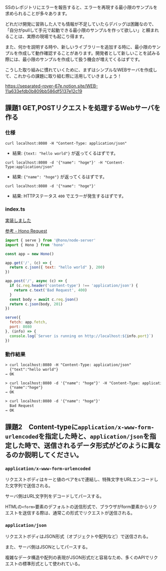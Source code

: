SSのレポジトリにエラーを報告すると、エラーを再現する最小限のサンプルを求められることが多々あります。

どれだけ開発に習熟した人でも情報が不足していたらデバッグは困難なので、「自分がpullして手元で起動できる最小限のサンプルを作って欲しい」と頼まれることは、実際の現場でも起こり得ます。

また、何かを説明する時や、新しいライブラリーを追加する時に、最小限のサンプルを作成して動作確認することがあります。開発者として新しいことを試みる際には、最小限のサンプルを作成して扱う機会が増えてくるはずです。

こうした取り組みに慣れていくために、まずはシンプルなWEBサーバを作成して、これからの課題に取り組む際に活用していきましょう！

https://separated-rover-67e.notion.site/WEB-11a633efdb0b809bb586df5137e12c19

## 課題1 GET,POSTリクエストを処理するWebサーバを作る

### 仕様

`curl localhost:8080 -H "Content-Type: application/json"`

- 結果: `{text: "hello world"}` が返ってくるはずです。


`curl localhost:8080 -d '{"name": "hoge"}' -H "Content-Type:application/json"`

- 結果: `{"name": "hoge"}` が返ってくるはずです。

`curl localhost:8080 -d '{"name": "hoge"}'`
- 結果: HTTPステータス `400` でエラーが発生するはずです。


### index.ts

[実装しました](https://github.com/praha-kmishima/praha-hono/blob/49e1d000a789d6a9267947030c451e65608af130/src/index.ts)

[参考 - Hono Request](https://hono.dev/docs/api/request#json)

```js
import { serve } from '@hono/node-server'
import { Hono } from 'hono'

const app = new Hono()

app.get('/', (c) => {
  return c.json({ text: "hello world" }, 200)
})

app.post('/', async (c) => {
  if (c.req.header('content-type') !== 'application/json') {
    return c.text('Bad Request', 400)
  }
  const body = await c.req.json()
  return c.json(body, 201)
})

serve({
  fetch: app.fetch,
  port: 8080
}, (info) => {
  console.log(`Server is running on http://localhost:${info.port}`)
})
```

### 動作結果

```txt
> curl localhost:8080 -H "Content-Type: application/json"
  {"text":"hello world"}
→ OK

> curl localhost:8080 -d '{"name": "hoge"}' -H "Content-Type: application/json"                                      
  {"name":"hoge"}
→ OK

> curl localhost:8080 -d '{"name": "hoge"}'
  Bad Request
→ OK
```

## 課題2　Content-typeに`application/x-www-form-urlencoded`を指定した時と、`application/json`を指定した時で、送信されるデータ形式がどのように異なるのか説明してください。

### `application/x-www-form-urlencoded`
 
リクエストボディはキーと値のペアを`&`で連結し、特殊文字をURLエンコードした文字列で送信される。

サーバ側はURL文字列をデコードしてパースする。

HTMLの`<form>`要素のデフォルトの送信形式で、ブラウザがform要素からリクエストを送信する際は、通常この形式でリクエストが送信される。

### `application/json`

リクエストボディはJSON形式（オブジェクトや配列など）で送信される。

また、サーバ側はJSONとしてパースする。

複雑なデータ構造や配列の表現がJSON形式だと容易なため、多くのAPIでリクエストの標準形式として使われている。
